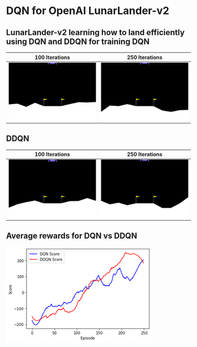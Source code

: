# DQN for OpenAI LunarLander-v2
 LunarLander-v2 learning how to land efficiently using DQN and DDQN for training
DQN
---
| 100 Iterations | 250 Iterations |
|:--:|:--:|
|![t100](/GIFs/DQN100.gif)|![t250](/GIFs/DQN250.gif)|  

DDQN
---

| 100 Iterations | 250 Iterations |
|:--:|:--:|
|![t100](/GIFs/DDQN100.gif)|![t250](/GIFs/DDQN250.gif)|  

Average rewards for DQN vs DDQN
---
![This is an image](/Images/Picture1.png)
